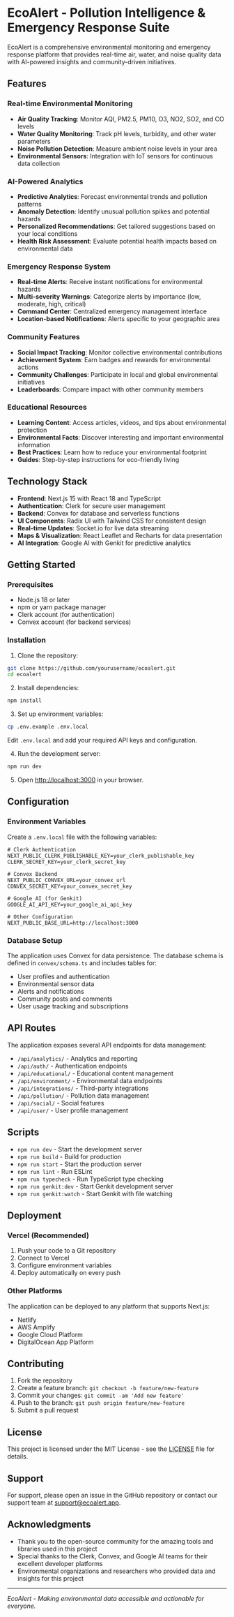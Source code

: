 # EcoAlert - Pollution Intelligence & Emergency Response Suite

EcoAlert is a comprehensive environmental monitoring and emergency response platform that provides real-time air, water, and noise quality data with AI-powered insights and community-driven initiatives.

## Features

### Real-time Environmental Monitoring
- **Air Quality Tracking**: Monitor AQI, PM2.5, PM10, O3, NO2, SO2, and CO levels
- **Water Quality Monitoring**: Track pH levels, turbidity, and other water parameters
- **Noise Pollution Detection**: Measure ambient noise levels in your area
- **Environmental Sensors**: Integration with IoT sensors for continuous data collection

### AI-Powered Analytics
- **Predictive Analytics**: Forecast environmental trends and pollution patterns
- **Anomaly Detection**: Identify unusual pollution spikes and potential hazards
- **Personalized Recommendations**: Get tailored suggestions based on your local conditions
- **Health Risk Assessment**: Evaluate potential health impacts based on environmental data

### Emergency Response System
- **Real-time Alerts**: Receive instant notifications for environmental hazards
- **Multi-severity Warnings**: Categorize alerts by importance (low, moderate, high, critical)
- **Command Center**: Centralized emergency management interface
- **Location-based Notifications**: Alerts specific to your geographic area

### Community Features
- **Social Impact Tracking**: Monitor collective environmental contributions
- **Achievement System**: Earn badges and rewards for environmental actions
- **Community Challenges**: Participate in local and global environmental initiatives
- **Leaderboards**: Compare impact with other community members

### Educational Resources
- **Learning Content**: Access articles, videos, and tips about environmental protection
- **Environmental Facts**: Discover interesting and important environmental information
- **Best Practices**: Learn how to reduce your environmental footprint
- **Guides**: Step-by-step instructions for eco-friendly living

## Technology Stack

- **Frontend**: Next.js 15 with React 18 and TypeScript
- **Authentication**: Clerk for secure user management
- **Backend**: Convex for database and serverless functions
- **UI Components**: Radix UI with Tailwind CSS for consistent design
- **Real-time Updates**: Socket.io for live data streaming
- **Maps & Visualization**: React Leaflet and Recharts for data presentation
- **AI Integration**: Google AI with Genkit for predictive analytics

## Getting Started

### Prerequisites
- Node.js 18 or later
- npm or yarn package manager
- Clerk account (for authentication)
- Convex account (for backend services)

### Installation

1. Clone the repository:
```bash
git clone https://github.com/yourusername/ecoalert.git
cd ecoalert
```

2. Install dependencies:
```bash
npm install
```

3. Set up environment variables:
```bash
cp .env.example .env.local
```
Edit `.env.local` and add your required API keys and configuration.

4. Run the development server:
```bash
npm run dev
```

5. Open [http://localhost:3000](http://localhost:3000) in your browser.

## Configuration

### Environment Variables
Create a `.env.local` file with the following variables:

```env
# Clerk Authentication
NEXT_PUBLIC_CLERK_PUBLISHABLE_KEY=your_clerk_publishable_key
CLERK_SECRET_KEY=your_clerk_secret_key

# Convex Backend
NEXT_PUBLIC_CONVEX_URL=your_convex_url
CONVEX_SECRET_KEY=your_convex_secret_key

# Google AI (for Genkit)
GOOGLE_AI_API_KEY=your_google_ai_api_key

# Other Configuration
NEXT_PUBLIC_BASE_URL=http://localhost:3000
```

### Database Setup
The application uses Convex for data persistence. The database schema is defined in `convex/schema.ts` and includes tables for:
- User profiles and authentication
- Environmental sensor data
- Alerts and notifications
- Community posts and comments
- User usage tracking and subscriptions

## API Routes

The application exposes several API endpoints for data management:

- `/api/analytics/` - Analytics and reporting
- `/api/auth/` - Authentication endpoints
- `/api/educational/` - Educational content management
- `/api/environment/` - Environmental data endpoints
- `/api/integrations/` - Third-party integrations
- `/api/pollution/` - Pollution data management
- `/api/social/` - Social features
- `/api/user/` - User profile management

## Scripts

- `npm run dev` - Start the development server
- `npm run build` - Build for production
- `npm run start` - Start the production server
- `npm run lint` - Run ESLint
- `npm run typecheck` - Run TypeScript type checking
- `npm run genkit:dev` - Start Genkit development server
- `npm run genkit:watch` - Start Genkit with file watching

## Deployment

### Vercel (Recommended)
1. Push your code to a Git repository
2. Connect to Vercel
3. Configure environment variables
4. Deploy automatically on every push

### Other Platforms
The application can be deployed to any platform that supports Next.js:
- Netlify
- AWS Amplify
- Google Cloud Platform
- DigitalOcean App Platform

## Contributing

1. Fork the repository
2. Create a feature branch: `git checkout -b feature/new-feature`
3. Commit your changes: `git commit -am 'Add new feature'`
4. Push to the branch: `git push origin feature/new-feature`
5. Submit a pull request

## License

This project is licensed under the MIT License - see the [LICENSE](LICENSE) file for details.

## Support

For support, please open an issue in the GitHub repository or contact our support team at support@ecoalert.app.

## Acknowledgments

- Thank you to the open-source community for the amazing tools and libraries used in this project
- Special thanks to the Clerk, Convex, and Google AI teams for their excellent developer platforms
- Environmental organizations and researchers who provided data and insights for this project

---

*EcoAlert - Making environmental data accessible and actionable for everyone.*
